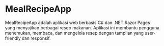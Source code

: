 # MealRecipeApp
MealRecipeApp adalah aplikasi web berbasis C# dan .NET Razor Pages yang menyajikan berbagai resep makanan. Aplikasi ini membantu pengguna menemukan, membaca, dan mengelola resep dengan tampilan yang user-friendly dan responsif.
